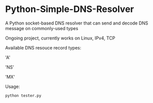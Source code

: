 # Python-Simple-DNS-Resolver
A Python socket-based DNS resolver that can send and decode DNS message on commonly-used types

Ongoing project, currently works on Linux, IPv4, TCP

Available DNS resouce record types:

'A'

'NS'

'MX'

Usage:

    python tester.py
    
